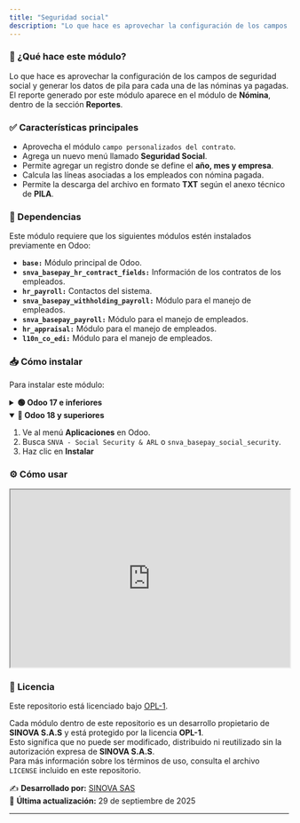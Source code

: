 ```yaml
---
title: "Seguridad social"
description: "Lo que hace es aprovechar la configuración de los campos de seguridad social y generar los datos de pila para cada una de las nóminas ya pagadas."
---
```


### 📌 ¿Qué hace este módulo?
Lo que hace es aprovechar la configuración de los campos de seguridad social y generar los datos de pila para cada una de las nóminas ya pagadas. 
El reporte generado por este módulo aparece en el módulo de **Nómina**, dentro de la sección **Reportes**.

### ✅ Características principales
- Aprovecha el módulo `campo personalizados del contrato`.
- Agrega un nuevo menú llamado **Seguridad Social**.
- Permite agregar un registro donde se define el **año, mes y empresa**.
- Calcula las líneas asociadas a los empleados con nómina pagada.
- Permite la descarga del archivo en formato **TXT** según el anexo técnico de **PILA**.

### 🔗 Dependencias
Este módulo requiere que los siguientes módulos estén instalados previamente en Odoo:
- **`base:`** Módulo principal de Odoo.
- **`snva_basepay_hr_contract_fields:`** Información de los contratos de los empleados.
- **`hr_payroll:`** Contactos del sistema.
- **`snva_basepay_withholding_payroll:`** Módulo para el manejo de empleados.
- **`snva_basepay_payroll:`** Módulo para el manejo de empleados.
- **`hr_appraisal:`** Módulo para el manejo de empleados.
- **`l10n_co_edi:`** Módulo para el manejo de empleados.

<!-- PUEDE USARSE SI ES NECESARIO

### 🔧 Paquetes de Python
| Paquete        | Versión requerida |
|---------------|----------------|
| `pandas`      | `>=1.3.0`      |
| `xlsxwriter`  | `>=3.0.0`      |
-->

### 📥 Cómo instalar
Para instalar este módulo:
<details>
  <summary><strong>🟢 Odoo 17 e inferiores</strong></summary>

1. Ve al menú **Aplicaciones** en Odoo.
2. Busca `Seguridad social nomina co nbt` o `nbt_payroll_social_security`.
3. Haz clic en **Instalar**
</details>

<details open>
  <summary><strong>🔵 Odoo 18 y superiores</strong></summary>
  
1. Ve al menú **Aplicaciones** en Odoo.
2. Busca `SNVA - Social Security & ARL` o `snva_basepay_social_security`.
3. Haz clic en **Instalar**
</details>

### ⚙️ Cómo usar
<iframe src="https://drive.google.com/file/d/1LtMD2NDVRbFq5-vF5U3WJ_xmgzdRT6hl/preview"
        width="100%"
        height="320"
        allow="autoplay">
</iframe>

### 📜 Licencia

Este repositorio está licenciado bajo [OPL-1](LICENSE).

Cada módulo dentro de este repositorio es un desarrollo propietario de **SINOVA S.A.S** y está protegido por la licencia **OPL-1**.  
Esto significa que no puede ser modificado, distribuido ni reutilizado sin la autorización expresa de **SINOVA S.A.S**.  
Para más información sobre los términos de uso, consulta el archivo `LICENSE` incluido en este repositorio.

✍️ **Desarrollado por:** [SINOVA SAS](https://www.sinova.co/)  
📅 **Última actualización:** 29 de septiembre de 2025

---
